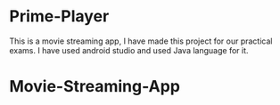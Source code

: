 # Prime-Player
This is a movie streaming app, I have made this project for our practical exams.
I have used android studio and used Java language for it.
# Movie-Streaming-App
